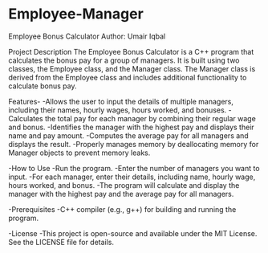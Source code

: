 # Employee-Manager
Employee Bonus Calculator
Author: Umair Iqbal

Project Description
The Employee Bonus Calculator is a C++ program that calculates the bonus pay for a group of managers. It is built using two classes, the Employee class, and the Manager class. The Manager class is derived from the Employee class and includes additional functionality to calculate bonus pay.

Features- 
-Allows the user to input the details of multiple managers, including their names, hourly wages, hours worked, and bonuses.
-Calculates the total pay for each manager by combining their regular wage and bonus.
-Identifies the manager with the highest pay and displays their name and pay amount.
-Computes the average pay for all managers and displays the result.
-Properly manages memory by deallocating memory for Manager objects to prevent memory leaks.

-How to Use
-Run the program.
-Enter the number of managers you want to input.
-For each manager, enter their details, including name, hourly wage, hours worked, and bonus.
-The program will calculate and display the manager with the highest pay and the average pay for all managers.

-Prerequisites
-C++ compiler (e.g., g++) for building and running the program.

-License
-This project is open-source and available under the MIT License. See the LICENSE file for details.

